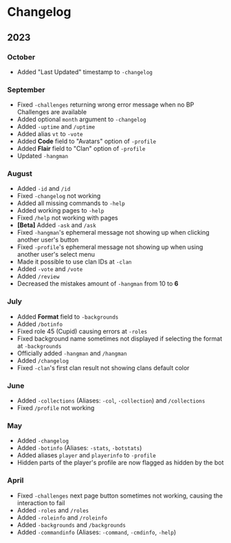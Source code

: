 # Changelog

## 2023

### October
* Added "Last Updated" timestamp to `-changelog`

### September
* Fixed `-challenges` returning wrong error message when no BP Challenges are available
* Added optional `month` argument to `-changelog`
* Added `-uptime` and `/uptime`
* Added alias `vt` to `-vote`
* Added **Code** field to "Avatars" option of `-profile`
* Added **Flair** field to "Clan" option of `-profile`
* Updated `-hangman`

### August
* Added `-id` and `/id`
* Fixed `-changelog` not working
* Added all missing commands to `-help`
* Added working pages to `-help`
* Fixed `/help` not working with pages
* **[Beta]** Added `-ask` and `/ask`
* Fixed `-hangman`'s ephemeral message not showing up when clicking another user's button
* Fixed `-profile`'s ephemeral message not showing up when using another user's select menu
* Made it possible to use clan IDs at `-clan`
* Added `-vote` and `/vote`
* Added `/review`
* Decreased the mistakes amount of `-hangman` from 10 to **6**

### July
* Added **Format** field to `-backgrounds`
* Added `/botinfo`
* Fixed role 45 (Cupid) causing errors at `-roles`
* Fixed background name sometimes not displayed if selecting the format at `-backgrounds`
* Officially added `-hangman` and `/hangman`
* Added `/changelog`
* Fixed `-clan`'s first clan result not showing clans default color

### June
* Added `-collections` (Aliases: `-col`, `-collection`) and `/collections`
* Fixed `/profile` not working

### May

* Added `-changelog`
* Added `-botinfo` (Aliases: `-stats`, `-botstats`)
* Added aliases `player` and `playerinfo` to `-profile`
* Hidden parts of the player's profile are now flagged as hidden by the bot

### April

* Fixed `-challenges` next page button sometimes not working, causing the interaction to fail
* Added `-roles` and `/roles`
* Added `-roleinfo` and `/roleinfo`
* Added `-backgrounds` and `/backgrounds`
* Added `-commandinfo` (Aliases: `-command`, `-cmdinfo`, `-help`)
